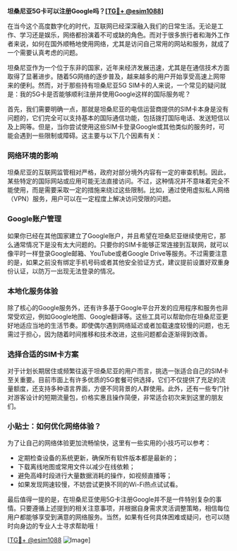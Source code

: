 **坦桑尼亚5G卡可以注册Google吗？[[TG💪+ @esim1088](https://t.me/s/esim1088)]**

在当今这个高度数字化的时代，互联网已经深深融入我们的日常生活。无论是工作、学习还是娱乐，网络都扮演着不可或缺的角色。而对于很多旅行者和海外工作者来说，如何在国外顺畅地使用网络，尤其是访问自己常用的网站和服务，就成了一个需要认真考虑的问题。

坦桑尼亚作为一个位于东非的国家，近年来经济发展迅速，尤其是在通信技术方面取得了显著进步。随着5G网络的逐步普及，越来越多的用户开始享受高速上网带来的便利。然而，对于那些持有坦桑尼亚5G SIM卡的人来说，一个常见的疑问就是：我的5G卡是否能够顺利注册并使用Google这样的国际服务呢？

首先，我们需要明确一点，那就是坦桑尼亚的电信运营商提供的SIM卡本身是没有问题的，它们完全可以支持基本的国际通信功能，包括拨打国际电话、发送短信以及上网等。但是，当你尝试使用这些SIM卡登录Google或其他类似的服务时，可能会遇到一些限制或障碍。这主要与以下几个因素有关：

### **网络环境的影响**
坦桑尼亚的互联网监管相对严格，政府对部分境外内容有一定的审查机制。因此，某些特定的国际网站或应用可能无法直接访问。不过，这种情况并不意味着完全不能使用，而是需要采取一定的措施来绕过这些限制。比如，通过使用虚拟私人网络（VPN）服务，用户可以在一定程度上解决访问受限的问题。

### **Google账户管理**
如果你已经在其他国家建立了Google账户，并且希望在坦桑尼亚继续使用它，那么通常情况下是没有太大问题的。只要你的SIM卡能够正常连接到互联网，就可以像平时一样登录Google邮箱、YouTube或者Google Drive等服务。不过需要注意的是，如果之前没有绑定手机号码或者其他安全验证方式，建议提前设置好双重身份认证，以防万一出现无法登录的情况。

### **本地化服务体验**
除了核心的Google服务外，还有许多基于Google平台开发的应用程序和服务也非常受欢迎，例如Google地图、Google翻译等。这些工具可以帮助你在坦桑尼亚更好地适应当地的生活节奏。即使偶尔遇到网络延迟或者加载速度较慢的问题，也无需过于担心，因为随着时间推移和技术改进，这些问题都会逐渐得到改善。

### **选择合适的SIM卡方案**
对于计划长期居住或频繁往返于坦桑尼亚的用户而言，挑选一张适合自己的SIM卡至关重要。目前市面上有许多优质的5G套餐可供选择，它们不仅提供了充足的流量额度，还支持多种语言界面，方便不同背景的人群使用。此外，还有一些专门针对游客设计的短期流量包，价格实惠且操作简便，非常适合初次来到这里的朋友们。

### **小贴士：如何优化网络体验？**
为了让自己的网络体验更加流畅愉快，这里有一些实用的小技巧可以参考：
- 定期检查设备的系统更新，确保所有软件版本都是最新的；
- 下载离线地图或常用文件以减少在线依赖；
- 避免高峰时段进行大量数据消耗的操作，如视频直播等；
- 如果发现网速较慢，不妨尝试更换不同的Wi-Fi热点试试看。

最后值得一提的是，在坦桑尼亚使用5G卡注册Google并不是一件特别复杂的事情。只要遵循上述提到的相关注意事项，并根据自身需求灵活调整策略，相信每位用户都能够享受到满意的网络服务。当然，如果有任何具体困难或疑问，也可以随时向身边的专业人士寻求帮助哦！

[[TG💪+ @esim1088](https://t.me/s/esim1088) ![Image](https://i.postimg.cc/4NQfJmqS/Snipaste-2025-05-13-00-14-12.png)]